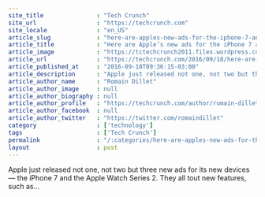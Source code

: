```yaml
---
site_title               : "Tech Crunch"
site_url                 : "https://techcrunch.com"
site_locale              : "en_US"
article_slug             : "here-are-apples-new-ads-for-the-iphone-7-and-apple-watch-series-2"
article_title            : "Here are Apple’s new ads for the iPhone 7 and Apple Watch Series 2"
article_image            : "https://tctechcrunch2011.files.wordpress.com/2016/09/screen-shot-2016-09-18-at-2-47-48-pm.png?w=764&h=400&crop=1"
article_url              : "https://techcrunch.com/2016/09/18/here-are-apples-new-ads-for-the-iphone-7-and-apple-watch-series-2/"
article_published_at     : "2016-09-18T09:36:15-03:00"
article_description      : "Apple just released not one, not two but three new ads for its new devices — the iPhone 7 and the Apple Watch Series 2. They all tout new features, such as..."
article_author_name      : "Romain Dillet"
article_author_image     : null
article_author_biography : null
article_author_profile   : "https://techcrunch.com/author/romain-dillet/"
article_author_facebook  : null
article_author_twitter   : "https://twitter.com/romaindillet"
category                 : ['technology']
tags                     : ['Tech Crunch']
permalink                : "/:categories/here-are-apples-new-ads-for-the-iphone-7-and-apple-watch-series-2/"
layout                   : post
---
```


Apple just released not one, not two but three new ads for its new devices — the iPhone 7 and the Apple Watch Series 2. They all tout new features, such as...
